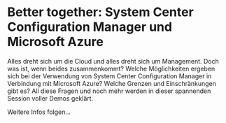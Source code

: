 # Better together: System Center Configuration Manager und Microsoft Azure

Alles dreht sich um die Cloud und alles dreht sich um Management. Doch was ist, wenn beides zusammenkommt? Welche Möglichkeiten ergeben sich bei der Verwendung von System Center Configuration Manager in Verbindung mit Microsoft Azure? Welche Grenzen und Einschränkungen gibt es? All diese Fragen und noch mehr werden in dieser spannenden Session voller Demos geklärt.

Weitere Infos folgen...

